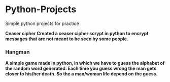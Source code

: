 # Python-Projects
Simple python projects for practice

<b>Ceaser cipher<b>
Created a ceaser cipher scrypt in python to encrypt messages that are not meant to be seen by some people.

<b><h3>Hangman</h3><b>
A simple game made in python, in which we have to guess the alphabet of the random word generated. Each time you guess wrong the man gets closer to his/her death.
So the a man/woman life depend on the guess.
